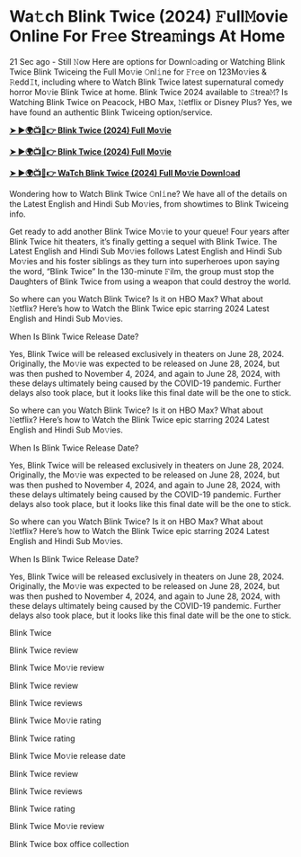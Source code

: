 <h1>Wa𝚝ch Blink Twice (2024) 𝙵ull𝙼ovie Online For Fr𝚎e Strea𝚖ings At Home</h1>

21 Sec ago - Still 𝙽ow Here are options for Downl𝚘ading or Watching Blink Twice Blink Twiceing the Full Mo𝚟ie 𝙾nl𝚒ne for 𝙵r𝚎e on 123Mo𝚟ies & 𝚁edd𝙸t, including where to Watch Blink Twice latest supernatural comedy horror Mo𝚟ie Blink Twice at home. Blink Twice 2024 available to 𝚂trea𝙼? Is Watching Blink Twice on Peacock, HBO Max, 𝙽etflix or Disney Plus? Yes, we have found an authentic Blink Twiceing option/service.

**[➤ ►🌍📺📱👉 Blink Twice (2024) Full Mo𝚟ie](https://cutt.ly/wenrk2K9)**

**[➤ ►🌍📺📱👉 Blink Twice (2024) Full Mo𝚟ie](https://cutt.ly/wenrk2K9)**

**[➤ ►🌍📺📱👉 WaTch Blink Twice (2024) Full Mo𝚟ie Downl𝚘ad](https://cutt.ly/wenrk2K9)**

Wondering how to Watch Blink Twice 𝙾nl𝚒ne? We have all of the details on the Latest English and Hindi Sub Mo𝚟ies, from showtimes to Blink Twiceing info.

Get ready to add another Blink Twice Mo𝚟ie to your queue! Four years after Blink Twice hit theaters, it’s finally getting a sequel with Blink Twice. The Latest English and Hindi Sub Mo𝚟ies follows Latest English and Hindi Sub Mo𝚟ies and his foster siblings as they turn into superheroes upon saying the word, “Blink Twice” In the 130-minute 𝙵ilm, the group must stop the Daughters of Blink Twice from using a weapon that could destroy the world.

So where can you Watch Blink Twice? Is it on HBO Max? What about 𝙽etflix? Here’s how to Watch the Blink Twice epic starring 2024 Latest English and Hindi Sub Mo𝚟ies.

When Is Blink Twice Release Date?

Yes, Blink Twice will be released exclusively in theaters on June 28, 2024. Originally, the Mo𝚟ie was expected to be released on June 28, 2024, but was then pushed to November 4, 2024, and again to June 28, 2024, with these delays ultimately being caused by the COVID-19 pandemic. Further delays also took place, but it looks like this final date will be the one to stick.

So where can you Watch Blink Twice? Is it on HBO Max? What about 𝙽etflix? Here’s how to Watch the Blink Twice epic starring 2024 Latest English and Hindi Sub Mo𝚟ies.

When Is Blink Twice Release Date?

Yes, Blink Twice will be released exclusively in theaters on June 28, 2024. Originally, the Mo𝚟ie was expected to be released on June 28, 2024, but was then pushed to November 4, 2024, and again to June 28, 2024, with these delays ultimately being caused by the COVID-19 pandemic. Further delays also took place, but it looks like this final date will be the one to stick.

So where can you Watch Blink Twice? Is it on HBO Max? What about 𝙽etflix? Here’s how to Watch the Blink Twice epic starring 2024 Latest English and Hindi Sub Mo𝚟ies.

When Is Blink Twice Release Date?

Yes, Blink Twice will be released exclusively in theaters on June 28, 2024. Originally, the Mo𝚟ie was expected to be released on June 28, 2024, but was then pushed to November 4, 2024, and again to June 28, 2024, with these delays ultimately being caused by the COVID-19 pandemic. Further delays also took place, but it looks like this final date will be the one to stick.

Blink Twice

Blink Twice review

Blink Twice Mo𝚟ie review

Blink Twice review

Blink Twice reviews

Blink Twice Mo𝚟ie rating

Blink Twice rating

Blink Twice Mo𝚟ie release date

Blink Twice review

Blink Twice reviews

Blink Twice rating

Blink Twice Mo𝚟ie review

Blink Twice box office collection
